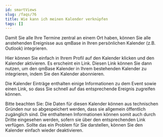 ```yaml
---
id: smartViews
slug: /faqs/76
title: Wie kann ich meinen Kalender verknüpfen
tags: []
---
```

Damit Sie alle Ihre Termine zentral an einem Ort haben, können Sie alle anstehenden Ereignisse aus qmBase in Ihren persönlichen Kalender (z.B. Outlook) integrieren.

Hier können Sie einfach in Ihrem Profil auf den Kalender klicken und den Kalender aktivieren. Es erscheint ein Link. Diesen Link können Sie dann nutzen, um den qmBase Kalender in Ihrem bestehenden Kalender zu integrieren, indem Sie den Kalender abonnieren.

Die Kalender Einträge enthalten einige Informationen zu dem Event sowie einen Link, so dass Sie schnell auf das entsprechende Ereignis zugreifen können.

Bitte beachten Sie: Die Daten für diesen Kalender können aus technischen Gründen nur so abgespeichert werden, dass sie allgemein öffentlich zugänglich sind. Die enthaltenen Informationen können somit auch durch Dritte eingesehen werden, sofern sie über den entsprechenden Link verfügen. Sollte das ein Problem für Sie darstellen, können Sie den Kalender einfach wieder deaktivieren.